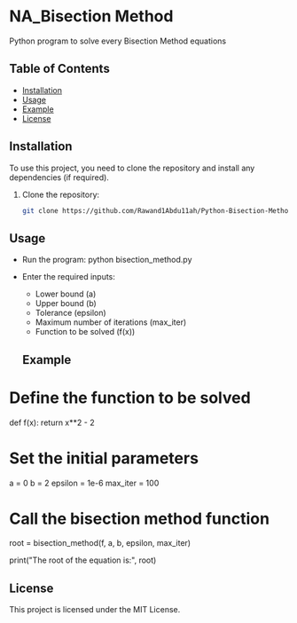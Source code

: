 # NA_Bisection Method
 Python program to solve every Bisection Method equations
 
## Table of Contents
- [Installation](#installation)
- [Usage](#usage)
- [Example](#example)
- [License](#license)

## Installation

To use this project, you need to clone the repository and install any dependencies (if required).

1. Clone the repository:
   ```bash
   git clone https://github.com/Rawand1Abdu11ah/Python-Bisection-Method.git

 ##  Usage
 * Run the program:
   python bisection_method.py

 * Enter the required inputs:
   * Lower bound (a)
   * Upper bound (b)
   * Tolerance (epsilon)
   * Maximum number of iterations (max_iter)
   * Function to be solved (f(x))
  

   ## Example
# Define the function to be solved
def f(x):
    return x**2 - 2

# Set the initial parameters
a = 0
b = 2
epsilon = 1e-6
max_iter = 100

# Call the bisection method function
root = bisection_method(f, a, b, epsilon, max_iter)

print("The root of the equation is:", root)

## License
This project is licensed under the MIT License.
